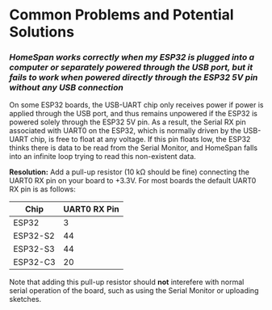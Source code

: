 # Common Problems and Potential Solutions

### *HomeSpan works correctly when my ESP32 is plugged into a computer or separately powered through the USB port, but it fails to work when powered directly through the ESP32 5V pin without any USB connection*

On some ESP32 boards, the USB-UART chip only receives power if power is applied through the USB port, and thus remains unpowered if the ESP32 is powered solely through the ESP32 5V pin.  As a result, the Serial RX pin associated with UART0 on the ESP32, which is normally driven by the USB-UART chip, is free to float at any voltage.  If this pin floats low, the ESP32 thinks there is data to be read from the Serial Monitor, and HomeSpan falls into an infinite loop trying to read this non-existent data.

**Resolution:**  Add a pull-up resistor (10 kΩ should be fine) connecting the UART0 RX pin on your board to +3.3V.  For most boards the default UART0 RX pin is as follows:

Chip|UART0 RX Pin
-----|---
ESP32|3
ESP32-S2|44
ESP32-S3|44
ESP32-C3|20

Note that adding this pull-up resistor should **not** interefere with normal serial operation of the board, such as using the Serial Monitor or uploading sketches.
